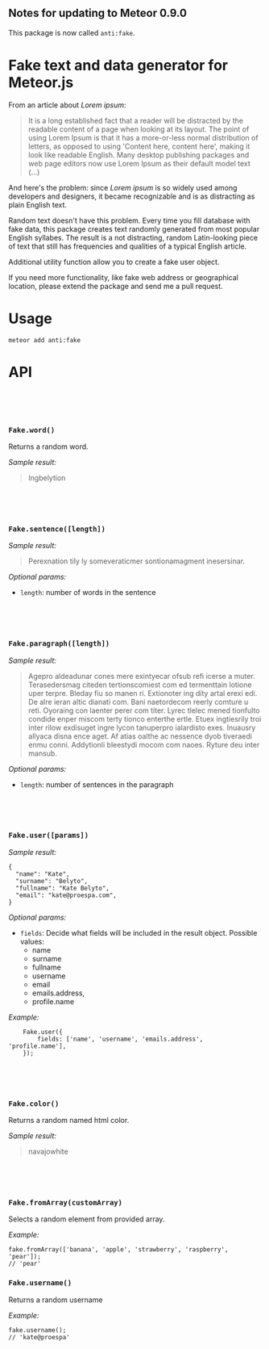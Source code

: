 Notes for updating to Meteor 0.9.0
----------------------------------

This package is now called `anti:fake`.



# Fake text and data generator for Meteor.js

From an article about *Lorem ipsum*:

> It is a long established fact that a reader will be distracted by the readable content of a page when looking at its layout. The point of using Lorem Ipsum is that it has a more-or-less normal distribution of letters, as opposed to using 'Content here, content here', making it look like readable English. Many desktop publishing packages and web page editors now use Lorem Ipsum as their default model text (...)

And here's the problem: since *Lorem ipsum* is so widely used among developers and designers, it became recognizable and is as distracting as plain English text.

Random text doesn't have this problem. Every time you fill database with fake data, this package creates text randomly generated from most popular English syllabes. The result is a not distracting, random Latin-looking piece of text that still has frequencies and qualities of a typical English article.

Additional utility function allow you to create a fake user object.

If you need more functionality, like fake web address or geographical location, please extend the package and send me a pull request.

# Usage

    meteor add anti:fake


# API


&nbsp;

&nbsp;

### `Fake.word()`

Returns a random word.

*Sample result:*

> Ingbelytion


&nbsp;

&nbsp;

### `Fake.sentence([length])`

*Sample result:*

> Perexnation tily ly someveraticmer sontionamagment inesersinar.

*Optional params:*

- `length`: number of words in the sentence


&nbsp;

&nbsp;

### `Fake.paragraph([length])`


*Sample result:*

> Agepro aldeadunar cones mere exintyecar ofsub refi icerse a muter. Terasedersmag citeden tertionscomiest com ed termenttain lotione uper terpre. Bleday fiu so manen ri. Extionoter ing dity artal erexi edi. De alre ieran altic dianati com. Bani naetordecom reerly comture u reti. Oyoraing con laenter perer com titer. Lyrec tlelec mened tionfulto condide enper miscom terty tionco enterthe ertle. Etuex ingtiesrily troi inter rilow exdisuget ingre lycon tanuperpro ialardisto exes. Inuausry allyaca disna ence aget. Af atias oalthe ac nessence dyob tiveraedi enmu conni. Addytionli bleestydi mocom com naoes. Ryture deu inter mansub.

*Optional params:*

- `length`: number of sentences in the paragraph



&nbsp;

&nbsp;

### `Fake.user([params])`

*Sample result:*

    {
      "name": "Kate",
      "surname": "Belyto",
      "fullname": "Kate Belyto",
      "email": "kate@proespa.com",
    }

*Optional params:*
 
- `fields`: Decide what fields will be included in the result object. Possible values:
    - name
    - surname
    - fullname
    - username
    - email
    - emails.address,
    - profile.name

*Example:*

        Fake.user({
            fields: ['name', 'username', 'emails.address', 'profile.name'],
        });


&nbsp;

&nbsp;

### `Fake.color()`

Returns a random named html color.

*Sample result:*

> navajowhite


&nbsp;

&nbsp;

### `Fake.fromArray(customArray)`

Selects a random element from provided array.

*Example:*

    fake.fromArray(['banana', 'apple', 'strawberry', 'raspberry', 'pear']);
    // 'pear'



### `Fake.username()`

Returns a random username

*Example:*

    fake.username();
    // 'kate@proespa'
